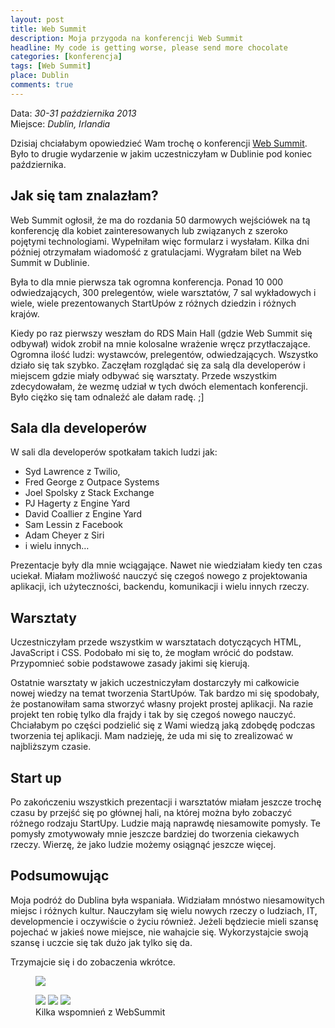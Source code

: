 ```yaml
---
layout: post
title: Web Summit
description: Moja przygoda na konferencji Web Summit
headline: My code is getting worse, please send more chocolate
categories: [konferencja]
tags: [Web Summit]
place: Dublin
comments: true
---
```


Data: *30-31 października 2013*<br>
Miejsce: *Dublin, Irlandia*

Dzisiaj chciałabym opowiedzieć Wam trochę o konferencji [Web Summit](https://websummit.com/). Było to drugie wydarzenie w jakim uczestniczyłam w Dublinie pod koniec października.

## Jak się tam znalazłam?

Web Summit ogłosił, że ma do rozdania 50 darmowych wejściówek na tą konferencję dla kobiet zainteresowanych lub związanych z szeroko pojętymi technologiami. Wypełniłam więc formularz i wysłałam. Kilka dni później otrzymałam wiadomość z gratulacjami. Wygrałam bilet na Web Summit w Dublinie.

Była to dla mnie pierwsza tak ogromna konferencja. Ponad 10 000 odwiedzających, 300 prelegentów, wiele warsztatów, 7 sal wykładowych i wiele, wiele prezentowanych StartUpów z różnych dziedzin i różnych krajów.

Kiedy po raz pierwszy weszłam do RDS Main Hall (gdzie Web Summit się odbywał) widok zrobił na mnie kolosalne wrażenie wręcz przytłaczające. Ogromna ilość ludzi: wystawców, prelegentów, odwiedzających. Wszystko działo się tak szybko. Zaczęłam rozglądać się za salą dla developerów i miejscem gdzie miały odbywać się warsztaty. Przede wszystkim zdecydowałam, że wezmę udział w tych dwóch elementach konferencji. Było ciężko się tam odnaleźć ale dałam radę. ;]

## Sala dla developerów

W sali dla developerów spotkałam takich ludzi jak:

- Syd Lawrence z Twilio,
- Fred George z Outpace Systems
- Joel Spolsky z Stack Exchange
- PJ Hagerty z Engine Yard
- David Coallier z Engine Yard
- Sam Lessin z Facebook
- Adam Cheyer z Siri
- i wielu innych…

Prezentacje były dla mnie wciągające. Nawet nie wiedziałam kiedy ten czas uciekał. Miałam możliwość nauczyć się czegoś nowego z projektowania aplikacji, ich użyteczności, backendu, komunikacji i wielu innych rzeczy.

## Warsztaty

Uczestniczyłam przede wszystkim w warsztatach dotyczących HTML, JavaScript i CSS. Podobało mi się to, że mogłam wrócić do podstaw. Przypomnieć sobie podstawowe zasady jakimi się kierują.

Ostatnie warsztaty w jakich uczestniczyłam dostarczyły mi całkowicie nowej wiedzy na temat tworzenia StartUpów. Tak bardzo mi się spodobały, że postanowiłam sama stworzyć własny projekt prostej aplikacji. Na razie projekt ten robię tylko dla frajdy i tak by się czegoś nowego nauczyć. Chciałabym po części podzielić się z Wami wiedzą jaką zdobędę podczas tworzenia tej aplikacji. Mam nadzieję, że uda mi się to zrealizować w najbliższym czasie.

## Start up

Po zakończeniu wszystkich prezentacji i warsztatów miałam jeszcze trochę czasu by przejść się po głównej hali, na której można było zobaczyć różnego rodzaju StartUpy. Ludzie mają naprawdę niesamowite pomysły. Te pomysły zmotywowały mnie jeszcze bardziej do tworzenia ciekawych rzeczy. Wierzę, że jako ludzie możemy osiągnąć jeszcze więcej.

## Podsumowując

Moja podróż do Dublina była wspaniała. Widziałam mnóstwo niesamowitych miejsc i różnych kultur. Nauczyłam się wielu nowych rzeczy o ludziach, IT, developmencie i oczywiście o życiu również. Jeżeli będziecie mieli szansę pojechać w jakieś nowe miejsce, nie wahajcie się. Wykorzystajcie swoją szansę i uczcie się tak dużo jak tylko się da.

Trzymajcie się i do zobaczenia wkrótce.

<figure>
  <a href="{{ site.baseurl_root }}/images/websummit-2013/websummit.jpg"><img src="{{ site.baseurl_root }}/images/websummit-2013/websummit.jpg"></a>
</figure>
<figure class="third">
  <a href="{{ site.baseurl_root }}/images/websummit-2013/websummit2.jpg"><img src="{{ site.baseurl_root }}/images/websummit-2013/websummit2.jpg"></a>
  <a href="{{ site.baseurl_root }}/images/websummit-2013/disnay.jpg"><img src="{{ site.baseurl_root }}/images/websummit-2013/disnay.jpg"></a>
  <a href="{{ site.baseurl_root }}/images/websummit-2013/websummit3.jpg"><img src="{{ site.baseurl_root }}/images/websummit-2013/websummit3.jpg"></a>
  <figcaption>Kilka wspomnień z WebSummit</figcaption>
</figure>
